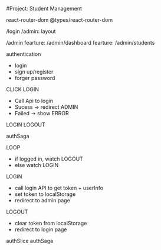 #Project: Student Management

react-router-dom
@types/react-router-dom

/login
/admin: layout

/admin
fearture: /admin/dashboard
fearture: /admin/students

authentication

- login
- sign up/register
- forger password

CLICK LOGIN

- Call Api to login
- Sucess -> redirect ADMIN
- Failed -> show ERROR

LOGIN
LOGOUT

authSaga

LOOP

- if logged in, watch LOGOUT
- else watch LOGIN

LOGIN

- call login API to get token + userInfo
- set token to localStorage
- redirect to admin page

LOGOUT

- clear token from localStorage
- redirect to login page

authSlice
authSaga
